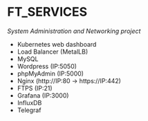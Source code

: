 # FT_SERVICES
*System Administration and Networking project*

* Kubernetes web dashboard
* Load Balancer (MetalLB)
* MySQL
* Wordpress (IP:5050)
* phpMyAdmin (IP:5000)
* Nginx (http://IP:80 -> https://IP:442)
* FTPS (IP:21)
* Grafana (IP:3000)
* InfluxDB
* Telegraf
